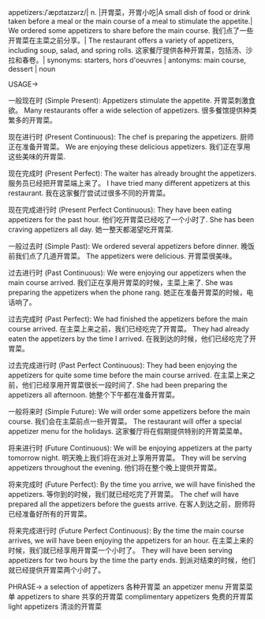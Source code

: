 appetizers:/ˈæpɪtaɪzərz/| n. |开胃菜，开胃小吃|A small dish of food or drink taken before a meal or the main course of a meal to stimulate the appetite.| We ordered some appetizers to share before the main course. 我们点了一些开胃菜在主菜之前分享。| The restaurant offers a variety of appetizers, including soup, salad, and spring rolls. 这家餐厅提供各种开胃菜，包括汤、沙拉和春卷。| synonyms: starters, hors d'oeuvres | antonyms: main course, dessert | noun

USAGE->

一般现在时 (Simple Present):
Appetizers stimulate the appetite. 开胃菜刺激食欲。
Many restaurants offer a wide selection of appetizers. 很多餐馆提供种类繁多的开胃菜。

现在进行时 (Present Continuous):
The chef is preparing the appetizers. 厨师正在准备开胃菜。
We are enjoying these delicious appetizers. 我们正在享用这些美味的开胃菜.

现在完成时 (Present Perfect):
The waiter has already brought the appetizers. 服务员已经把开胃菜端上来了。
I have tried many different appetizers at this restaurant. 我在这家餐厅尝试过很多不同的开胃菜。


现在完成进行时 (Present Perfect Continuous):
They have been eating appetizers for the past hour. 他们吃开胃菜已经吃了一个小时了.
She has been craving appetizers all day. 她一整天都渴望吃开胃菜.

一般过去时 (Simple Past):
We ordered several appetizers before dinner. 晚饭前我们点了几道开胃菜。
The appetizers were delicious. 开胃菜很美味。

过去进行时 (Past Continuous):
We were enjoying our appetizers when the main course arrived. 我们正在享用开胃菜的时候，主菜上来了.
She was preparing the appetizers when the phone rang. 她正在准备开胃菜的时候，电话响了。

过去完成时 (Past Perfect):
We had finished the appetizers before the main course arrived. 在主菜上来之前，我们已经吃完了开胃菜。
They had already eaten the appetizers by the time I arrived. 在我到达的时候，他们已经吃完了开胃菜。

过去完成进行时 (Past Perfect Continuous):
They had been enjoying the appetizers for quite some time before the main course arrived. 在主菜上来之前，他们已经享用开胃菜很长一段时间了.
She had been preparing the appetizers all afternoon. 她整个下午都在准备开胃菜。

一般将来时 (Simple Future):
We will order some appetizers before the main course. 我们会在主菜前点一些开胃菜。
The restaurant will offer a special appetizer menu for the holidays.  这家餐厅将在假期提供特别的开胃菜菜单。

将来进行时 (Future Continuous):
We will be enjoying appetizers at the party tomorrow night. 明天晚上我们将在派对上享用开胃菜。
They will be serving appetizers throughout the evening.  他们将在整个晚上提供开胃菜。

将来完成时 (Future Perfect):
By the time you arrive, we will have finished the appetizers. 等你到的时候，我们就已经吃完了开胃菜。
The chef will have prepared all the appetizers before the guests arrive.  在客人到达之前，厨师将已经准备好所有的开胃菜。

将来完成进行时 (Future Perfect Continuous):
By the time the main course arrives, we will have been enjoying the appetizers for an hour. 在主菜上来的时候，我们就已经享用开胃菜一个小时了。
They will have been serving appetizers for two hours by the time the party ends.  到派对结束的时候，他们就已经提供开胃菜两个小时了。


PHRASE->
a selection of appetizers  各种开胃菜
an appetizer menu  开胃菜菜单
appetizers to share  共享的开胃菜
complimentary appetizers  免费的开胃菜
light appetizers  清淡的开胃菜
